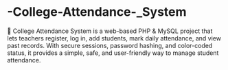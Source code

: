 # -College-Attendance-_System
📘 College Attendance System is a web-based PHP &amp; MySQL project that lets teachers register, log in, add students, mark daily attendance, and view past records. With secure sessions, password hashing, and color-coded status, it provides a simple, safe, and user-friendly way to manage student attendance.
